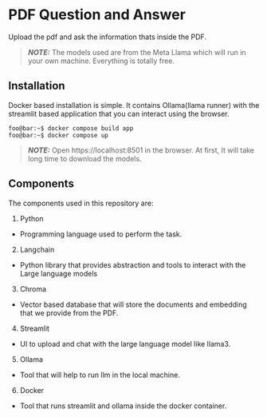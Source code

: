 # PDF Question and Answer
Upload the pdf and ask the information thats inside the PDF.
> **_NOTE:_**  The models used are from the Meta Llama which will run in your own machine. Everything is totally free.

## Installation
Docker based installation is simple. It contains Ollama(llama runner) with the streamlit based application that you can interact using the browser.
```console
foo@bar:~$ docker compose build app
foo@bar:~$ docker compose up
```
> **_NOTE:_** Open https://localhost:8501 in the browser. At first, It will take long time to download the models.


## Components
The components used in this repository are: 
1. Python
- Programming language used to perform the task.
2. Langchain
- Python library that provides abstraction and tools to interact with the Large language models
3. Chroma
- Vector based database that will store the documents and embedding that we provide from the PDF.
4. Streamlit
- UI to upload and chat with the large language model like llama3.
5. Ollama
- Tool that will help to run llm in the local machine.
6. Docker
- Tool that runs streamlit and ollama inside the docker container.

